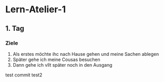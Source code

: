# Lern-Atelier-1
## 1. Tag
### Ziele

1. Als erstes möchte ihc nach Hause gehen und meine Sachen ablegen
2. Später gehe ich meine Cousas besuchen
3. Dann gehe ich vllt später noch in den Ausgang

test commit
test2
